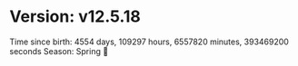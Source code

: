 # Version: v12.5.18
Time since birth: 4554 days, 109297 hours, 6557820 minutes, 393469200 seconds
Season: Spring 🌸
